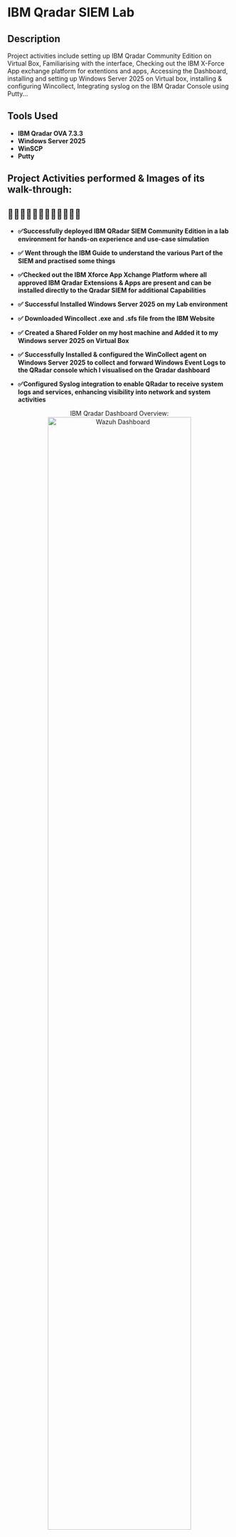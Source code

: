 <h1>IBM Qradar SIEM Lab</h1>

<h2>Description</h2>
Project activities include setting up IBM Qradar Community Edition on Virtual Box, Familiarising with the interface, Checking out the IBM X-Force App exchange platform for extentions and apps, Accessing the Dashboard, installing and setting up Windows Server 2025 on Virtual box, installing & configuring Wincollect, Integrating syslog on the IBM Qradar Console using Putty...
<br />


<h2> Tools Used</h2>

- <b>IBM Qradar OVA 7.3.3</b> 
- <b>Windows Server 2025</b>
- <b>WinSCP</b>
- <b>Putty</b>

<h2>Project Activities performed & Images of its walk-through:</h2>

<h2>🎯🎯🎯🎯🎯🎯🎯🎯🎯🎯🎯🎯</h2>

- <b>✅Successfully deployed IBM QRadar SIEM Community Edition in a lab environment for hands-on experience and use-case simulation</b>

- <b>✅ Went through the IBM Guide  to understand the various Part of the SIEM and practised some things</b>

- <b>✅Checked out the IBM Xforce App Xchange Platform where all approved IBM Qradar Extensions & Apps are present and can be installed directly to the Qradar SIEM for additional Capabilities</b>

- <b>✅ Successful Installed Windows Server 2025 on my Lab environment</b>

- <b>✅ Downloaded Wincollect .exe and .sfs file from the IBM Website</b>

- <b>✅ Created a Shared Folder on my host machine and Added it to my Windows server 2025 on Virtual Box</b>

- <b>✅ Successfully Installed & configured the WinCollect agent on Windows Server 2025 to collect and forward Windows Event Logs to the QRadar console which I visualised on the Qradar dashboard</b>

- <b>✅Configured Syslog integration to enable QRadar to receive system logs and services, enhancing visibility into network and system activities</b>

<p align="center">
IBM Qradar Dashboard Overview: <br/>
<img src="https://i.imgur.com/3F5CMsr.png" height="80%" width="80%" alt="Wazuh Dashboard"/>
<br />
<br />
IBM Qradar Admin tab:  <br/>
<img src="https://i.imgur.com/mOq6zCq.png" height="80%" width="80%" alt=" Wazuh Agents Overview"/>
<br />
<br />
Threat Hunting Events: <br/>
<img src="https://i.imgur.com/mJoQhSP.png" height="80%" width="80%" alt="Threat Hunting Events"/>
<br />
<br />
Vulnerability Detection Dashboard:  <br/>
<img src="https://i.imgur.com/JH2oxPJ.png" height="80%" width="80%" alt="Vulnerability Detection Dashboard"/>
<br />
<br />
File Integrity Monitoring Alerts:  <br/>
<img src="https://i.imgur.com/Tz7TFz4.png" height="80%" width="80%" alt="File Integrity Monitoring Alerts"/>
<br />
<br />
Installing Suricata Emerging Threats Rules:  <br/>
<img src="https://i.imgur.com/LIJ5XFW.png" height="80%" width="80%" alt="Installing Suricata Emerging Threats Rules"/>
<br />
<br />
Status of Suricata & Wazuh Agent<br/>
<img src="https://i.imgur.com/OnPEdsS.png" height="80%" width="80%" alt="Status of Suricata & Wazuh Agent"/>
<br />
<br />
NMAP OS & Decoy Scan:  <br/>
<img src="https://i.imgur.com/O8XgBxI.png" height="80%" width="80%" alt="NMAP OS & Decoy Scan"/>
  <br />
<br />
NMAP Scan Alert on Wazuh-Manager:  <br/>
<img src="https://i.imgur.com/8yYHdgK.png" height="80%" width="80%" alt="NMAP Scan Alert on Wazuh-Manager"/>
  <br />
<br />
Alerts Analysis:  <br/>
<img src="https://i.imgur.com/JXQnvFt.png" height="80%" width="80%" alt=Alerts Analysis"/>
  <br />
<br />
Brute Force Attack Simulation Using Hydra:  <br/>
<img src="https://i.imgur.com/fGnPolx.png" height="80%" width="80%" alt="Brute Force Attack Simulation Using Hydra"/>
  <br />
<br />
Active Response Alerts:  <br/>
<img src="https://i.imgur.com/mL040CP.png" height="80%" width="80%" alt="Active Response Alerts"/>
</p>
